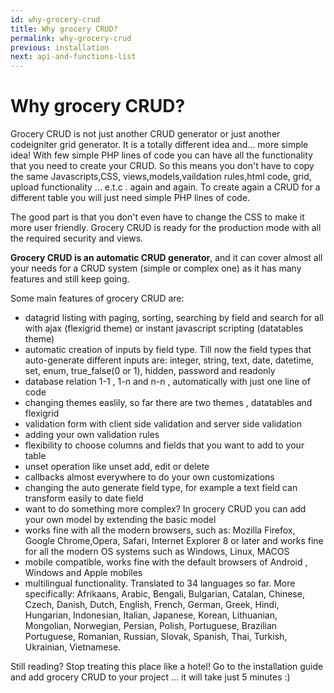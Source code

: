 ```yaml
---
id: why-grocery-crud
title: Why grocery CRUD?
permalink: why-grocery-crud
previous: installation
next: api-and-functions-list
---
```


# Why grocery CRUD?

Grocery CRUD is not just another CRUD generator or just another codeigniter grid generator. It is a totally different idea and... more simple idea! With few simple PHP lines of code you can have all the functionality that you need to create your CRUD. So this means you don't have to copy the same Javascripts,CSS, views,models,vaildation rules,html code, grid, upload functionality ... e.t.c . again and again. To create again a CRUD for a different table you will just need simple PHP lines of code.

The good part is that you don't even have to change the CSS to make it more user friendly. Grocery CRUD is ready for the production mode with all the required security and views.
 
**Grocery CRUD is an automatic CRUD generator**, and it can cover almost all your needs for a CRUD system (simple or complex one) as it has many features and still keep going.

Some main features of grocery CRUD are:
- datagrid listing with paging, sorting, searching by field and search for all with ajax (flexigrid theme) or instant javascript scripting (datatables theme)
- automatic creation of inputs by field type. Till now the field types that auto-generate different inputs are: integer, string, text, date, datetime, set, enum, true_false(0 or 1), hidden, password and readonly
- database relation 1-1 , 1-n and n-n , automatically with just one line of code
- changing themes easlily, so far there are two themes , datatables and flexigrid
- validation form with client side validation and server side validation
- adding your own validation rules
- flexibility to choose columns and fields that you want to add to your table
- unset operation like unset add, edit or delete
- callbacks almost everywhere to do your own customizations
- changing the auto generate field type, for example a text field can transform easily to date field
- want to do something more complex? In grocery CRUD you can add your own model by extending the basic model
- works fine with all the modern browsers, such as: Mozilla Firefox, Google Chrome,Opera, Safari, Internet Explorer 8 or later and works fine for all the modern OS systems such as Windows, Linux, MACOS
- mobile compatible, works fine with the default browsers of Android , Windows and Apple mobiles
- multilingual functionality. Translated to 34 languages so far. More specifically: Afrikaans, Arabic, Bengali, Bulgarian, Catalan, Chinese, Czech, Danish, Dutch, English, French, German, Greek, Hindi, Hungarian, Indonesian, Italian, Japanese, Korean, Lithuanian, Mongolian, Norwegian, Persian, Polish, Portuguese, Brazilian Portuguese, Romanian, Russian, Slovak, Spanish, Thai, Turkish, Ukrainian, Vietnamese.

Still reading? Stop treating this place like a hotel! Go to the installation guide and add grocery CRUD to your project ... it will take just 5 minutes :)